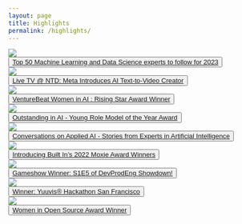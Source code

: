 ```yaml
---
layout: page
title: Highlights
permalink: /highlights/
---
```


<section id="portfolio">
  
  <div class="project">
    <img class="project__image" src="/images/engatica_top_50_ml_experts.jpeg" />
    <div class="grid__overlay">
      <button class="viewbutton">
        <a href="https://www.engatica.com/blog/top-50-machine-learning-and-data-science-experts-to-follow-for-2023?contentId=634551c86f56fd1389e92c50" target="_blank">Top 50 Machine Learning and Data Science experts to follow for 2023</a>
      </button>
    </div>
  </div>
  
  
  <div class="project">
    <img class="project__image" src="/images/ntd_live_tv_2022.jpg" />
    <div class="grid__overlay">
      <button class="viewbutton">
        <a href="https://www.ntd.com/meta-introduces-ai-text-to-video-creator_849271.html" target="_blank">Live TV @ NTD: Meta Introduces AI Text-to-Video Creator</a>
      </button>
    </div>
  </div>
  
  
  <div class="project">
    <img class="project__image" src="/images/venture_beat_rising_star_award.png" />
    <div class="grid__overlay">
      <button class="viewbutton">
        <a href="https://venturebeat.com/2022/07/19/transform-2020-women-in-ai-and-ai-innovation-awards-the-winners-are/" target="_blank">VentureBeat Women in AI : Rising Star Award Winner</a>
      </button>
    </div>
  </div>
  
    
   <div class="project">
    <img class="project__image" src="/images/women_in_ai_award_winner_v2.png" />
    <div class="grid__overlay">
      <button class="viewbutton">
        <a href="https://www.womeninai.co/post/women-in-ai-awards-honor-the-top-female-artificial-intelligence-innovators-in-north-america" target="_blank">Outstanding in AI - Young Role Model of the Year Award</a>
      </button>
    </div>
  </div>
  
  <div class="project">
    <img class="project__image" src="/images/applied_ai_podcast.jpeg" />
    <div class="grid__overlay">
      <button class="viewbutton">
        <a href="https://open.spotify.com/episode/6IwWp2TmXZI0MVLGHW4Qtl/" target="_blank">Conversations on Applied AI - Stories from Experts in Artificial Intelligence</a>
      </button>
    </div>
  </div>
  
  <div class="project">
    <img class="project__image" src="/images/moxie_award_winner.jpeg"/>
    <div class="grid__overlay">
      <button class="viewbutton">
        <a href="https://builtin.com/women-tech/moxie-award-winners" target="_blank">Introducing Built In’s 2022 Moxie Award Winners</a>
      </button>
    </div>
  </div>
 
  <div class="project">
    <img class="project__image" src="/images/devprog.png"/>
    <div class="grid__overlay">
      <button class="viewbutton">
        <a href="https://www.youtube.com/watch?v=O5L2e1UrQtI" target="_blank">Gameshow Winner: S1E5 of DevProdEng Showdown!</a>
      </button>
    </div>
  </div>
  
  <div class="project">
    <img class="project__image" src="/images/IMG_2368.JPG"/>
    <div class="grid__overlay">
      <button class="viewbutton">
        <a href="https://yuuvis.com/wp-content/uploads/2020/02/verbalexa-innovation-case-study.pdf" target="_blank">Winner: Yuuvis® Hackathon San Francisco</a>
      </button>
    </div>
  </div>
  
  <div class="project">
    <img class="project__image" src="/images/wios.png"/>
    <div class="grid__overlay">
      <button class="viewbutton">
        <a href="https://www.redhat.com/en/about/press-releases/red-hat-announces-2017-women-open-source-award-winners" target="_blank">Women in Open Source Award Winner</a>
      </button>
    </div>
  </div>
  
</section>
